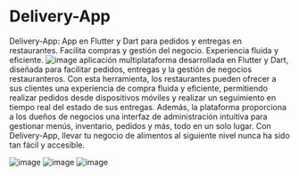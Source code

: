# Delivery-App
Delivery-App: App en Flutter y Dart para pedidos y entregas en restaurantes. Facilita compras y gestión del negocio. Experiencia fluida y eficiente.
![image](https://github.com/EzeAlarcon/Delivery-App/assets/138638611/2e3dbf48-8a50-4540-8277-8992661182d3)
 aplicación multiplataforma desarrollada en Flutter y Dart, diseñada para facilitar pedidos, entregas y la gestión de negocios restauranteros. Con esta herramienta, los restaurantes pueden ofrecer a sus clientes una experiencia de compra fluida y eficiente, permitiendo realizar pedidos desde dispositivos móviles y realizar un seguimiento en tiempo real del estado de sus entregas. Además, la plataforma proporciona a los dueños de negocios una interfaz de administración intuitiva para gestionar menús, inventario, pedidos y más, todo en un solo lugar. Con Delivery-App, llevar tu negocio de alimentos al siguiente nivel nunca ha sido tan fácil y accesible.


![image](https://github.com/EzeAlarcon/Delivery-App/assets/138638611/bf421266-cecf-4f0a-bcc8-626cf287c656)
![image](https://github.com/EzeAlarcon/Delivery-App/assets/138638611/cf27eff6-c2aa-4f98-b658-651ef5716581)
![image](https://github.com/EzeAlarcon/Delivery-App/assets/138638611/8383283a-8438-4219-9bf6-0cb0b307af47)
